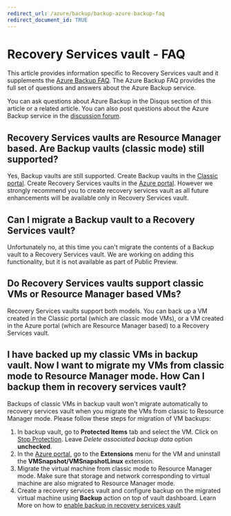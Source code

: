 ```yaml
---
redirect_url: /azure/backup/backup-azure-backup-faq
redirect_document_id: TRUE
---
```

# Recovery Services vault - FAQ
This article provides information specific to Recovery Services vault and it supplements the [Azure Backup FAQ](backup-azure-backup-faq.md). The Azure Backup FAQ provides the full set of questions and answers about the Azure Backup service.  

You can ask questions about Azure Backup in the Disqus section of this article or a related article. You can also post questions about the Azure Backup service in the [discussion forum](https://social.msdn.microsoft.com/forums/azure/home?forum=windowsazureonlinebackup).

## Recovery Services vaults are Resource Manager based. Are Backup vaults (classic mode) still supported? <br/>
Yes, Backup vaults are still supported. Create Backup vaults in the [Classic portal](https://manage.windowsazure.com). Create Recovery Services vaults in the [Azure portal](https://portal.azure.com). However we strongly recommend you to create recovery services vault as all future enhancements will be available only in Recovery Services vault.

## Can I migrate a Backup vault to a Recovery Services vault? <br/>
Unfortunately no, at this time you can't migrate the contents of a Backup vault to a Recovery Services vault. We are working on adding this functionality, but it is not available as part of Public Preview.

## Do Recovery Services vaults support classic VMs or Resource Manager based VMs? <br/>
Recovery Services vaults support both models.  You can back up a VM created in the Classic portal (which are classic mode VMs), or a VM created in the Azure portal (which are Resource Manager based) to a Recovery Services vault.

## I have backed up my classic VMs in backup vault. Now I want to migrate my VMs from classic mode to Resource Manager mode.  How Can I backup them in recovery services vault?
Backups of classic VMs in backup vault won't migrate automatically to recovery services vault when you migrate the VMs from classic to Resource Manager mode. Please follow these steps for migration of VM backups:

1. In backup vault, go to **Protected Items** tab and select the VM. Click on [Stop Protection](backup-azure-manage-vms-classic.md#stop-protecting-virtual-machines). Leave *Delete associated backup data* option **unchecked**.
2. In the [Azure portal](https://portal.azure.com), go to the **Extensions** menu for the VM and uninstall the **VMSnapshot/VMSnapshotLinux** extension.
3. Migrate the virtual machine from classic mode to Resource Manager mode. Make sure that storage and network corresponding to virtual machine are also migrated to Resource Manager mode.
4. Create a recovery services vault and configure backup on the migrated virtual machine using **Backup** action on top of vault dashboard. Learn More on how to [enable backup in recovery services vault](backup-azure-vms-first-look-arm.md)
